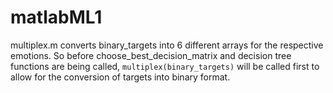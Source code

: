 # matlabML1

multiplex.m converts binary_targets into 6 different arrays for the respective emotions. So before choose_best_decision_matrix and decision tree functions are being called, `multiplex(binary_targets)` will be called first to allow for the conversion of targets into binary format. 
